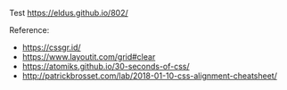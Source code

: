 Test https://eldus.github.io/802/

Reference:
* https://cssgr.id/
* https://www.layoutit.com/grid#clear
* https://atomiks.github.io/30-seconds-of-css/
* http://patrickbrosset.com/lab/2018-01-10-css-alignment-cheatsheet/
